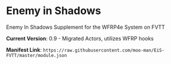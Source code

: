 # Enemy in Shadows
Enemy In Shadows Supplement for the WFRP4e System on FVTT

**Current Version**: 0.9 - Migrated Actors, utilizes WFRP hooks

**Manifest Link**: `https://raw.githubusercontent.com/moo-man/EiS-FVTT/master/module.json`
